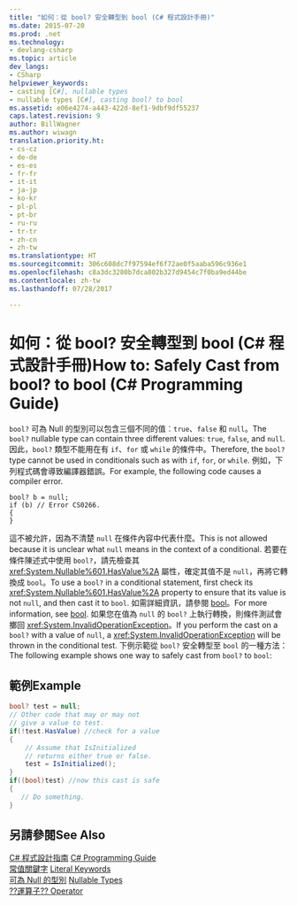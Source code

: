 ```yaml
---
title: "如何：從 bool? 安全轉型到 bool (C# 程式設計手冊)"
ms.date: 2015-07-20
ms.prod: .net
ms.technology:
- devlang-csharp
ms.topic: article
dev_langs:
- CSharp
helpviewer_keywords:
- casting [C#], nullable types
- nullable types [C#], casting bool? to bool
ms.assetid: e06e4274-a443-422d-8ef1-9dbf9df55237
caps.latest.revision: 9
author: BillWagner
ms.author: wiwagn
translation.priority.ht:
- cs-cz
- de-de
- es-es
- fr-fr
- it-it
- ja-jp
- ko-kr
- pl-pl
- pt-br
- ru-ru
- tr-tr
- zh-cn
- zh-tw
ms.translationtype: HT
ms.sourcegitcommit: 306c608dc7f97594ef6f72ae0f5aaba596c936e1
ms.openlocfilehash: c8a3dc3280b7dca802b327d9454c7f0ba9ed44be
ms.contentlocale: zh-tw
ms.lasthandoff: 07/28/2017

---
```

# <a name="how-to-safely-cast-from-bool-to-bool-c-programming-guide"></a><span data-ttu-id="72c67-102">如何：從 bool? 安全轉型到 bool (C# 程式設計手冊)</span><span class="sxs-lookup"><span data-stu-id="72c67-102">How to: Safely Cast from bool? to bool (C# Programming Guide)</span></span>
<span data-ttu-id="72c67-103">`bool?` 可為 Null 的型別可以包含三個不同的值︰`true`、`false` 和 `null`。</span><span class="sxs-lookup"><span data-stu-id="72c67-103">The `bool?` nullable type can contain three different values: `true`, `false`, and `null`.</span></span> <span data-ttu-id="72c67-104">因此，`bool?` 類型不能用在有 `if`、`for` 或 `while` 的條件中。</span><span class="sxs-lookup"><span data-stu-id="72c67-104">Therefore, the `bool?` type cannot be used in conditionals such as with `if`, `for`, or `while`.</span></span> <span data-ttu-id="72c67-105">例如，下列程式碼會導致編譯器錯誤。</span><span class="sxs-lookup"><span data-stu-id="72c67-105">For example, the following code causes a compiler error.</span></span>  
  
```  
bool? b = null;  
if (b) // Error CS0266.  
{  
}  
```  
  
 <span data-ttu-id="72c67-106">這不被允許，因為不清楚 `null` 在條件內容中代表什麼。</span><span class="sxs-lookup"><span data-stu-id="72c67-106">This is not allowed because it is unclear what `null` means in the context of a conditional.</span></span> <span data-ttu-id="72c67-107">若要在條件陳述式中使用 `bool?`，請先檢查其 <xref:System.Nullable%601.HasValue%2A> 屬性，確定其值不是 `null`，再將它轉換成 `bool`。</span><span class="sxs-lookup"><span data-stu-id="72c67-107">To use a `bool?` in a conditional statement, first check its <xref:System.Nullable%601.HasValue%2A> property to ensure that its value is not `null`, and then cast it to `bool`.</span></span> <span data-ttu-id="72c67-108">如需詳細資訊，請參閱 [bool](../../../csharp/language-reference/keywords/bool.md)。</span><span class="sxs-lookup"><span data-stu-id="72c67-108">For more information, see [bool](../../../csharp/language-reference/keywords/bool.md).</span></span> <span data-ttu-id="72c67-109">如果您在值為 `null` 的 `bool?` 上執行轉換，則條件測試會擲回 <xref:System.InvalidOperationException>。</span><span class="sxs-lookup"><span data-stu-id="72c67-109">If you perform the cast on a `bool?` with a value of `null`, a <xref:System.InvalidOperationException> will be thrown in the conditional test.</span></span> <span data-ttu-id="72c67-110">下例示範從 `bool?` 安全轉型至 `bool` 的一種方法：</span><span class="sxs-lookup"><span data-stu-id="72c67-110">The following example shows one way to safely cast from `bool?` to `bool`:</span></span>  
  
## <a name="example"></a><span data-ttu-id="72c67-111">範例</span><span class="sxs-lookup"><span data-stu-id="72c67-111">Example</span></span>  
  
```csharp  
bool? test = null;  
// Other code that may or may not  
// give a value to test.  
if(!test.HasValue) //check for a value  
{  
    // Assume that IsInitialized  
    // returns either true or false.  
    test = IsInitialized();  
}  
if((bool)test) //now this cast is safe  
{  
   // Do something.  
}  
```  
  
## <a name="see-also"></a><span data-ttu-id="72c67-112">另請參閱</span><span class="sxs-lookup"><span data-stu-id="72c67-112">See Also</span></span>  
 <span data-ttu-id="72c67-113">[C# 程式設計指南](../../../csharp/programming-guide/index.md) </span><span class="sxs-lookup"><span data-stu-id="72c67-113">[C# Programming Guide](../../../csharp/programming-guide/index.md) </span></span>  
 <span data-ttu-id="72c67-114">[常值關鍵字](../../../csharp/language-reference/keywords/literal-keywords.md) </span><span class="sxs-lookup"><span data-stu-id="72c67-114">[Literal Keywords](../../../csharp/language-reference/keywords/literal-keywords.md) </span></span>  
 <span data-ttu-id="72c67-115">[可為 Null 的型別](../../../csharp/programming-guide/nullable-types/index.md) </span><span class="sxs-lookup"><span data-stu-id="72c67-115">[Nullable Types](../../../csharp/programming-guide/nullable-types/index.md) </span></span>  
 [<span data-ttu-id="72c67-116">??運算子</span><span class="sxs-lookup"><span data-stu-id="72c67-116">?? Operator</span></span>](../../../csharp/language-reference/operators/null-conditional-operator.md)

